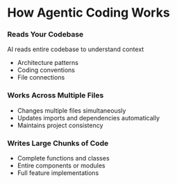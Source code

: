 # How Agentic Coding Works

<div class="two-cols">

<FeatureCard v-click>

### Reads Your Codebase

AI reads entire codebase to understand context
- Architecture patterns
- Coding conventions
- File connections

</FeatureCard>

<FeatureCard v-click>

### Works Across Multiple Files

- Changes multiple files simultaneously
- Updates imports and dependencies automatically
- Maintains project consistency

</FeatureCard>

<FeatureCard v-click>

### Writes Large Chunks of Code

- Complete functions and classes
- Entire components or modules
- Full feature implementations

</FeatureCard>

</div>

